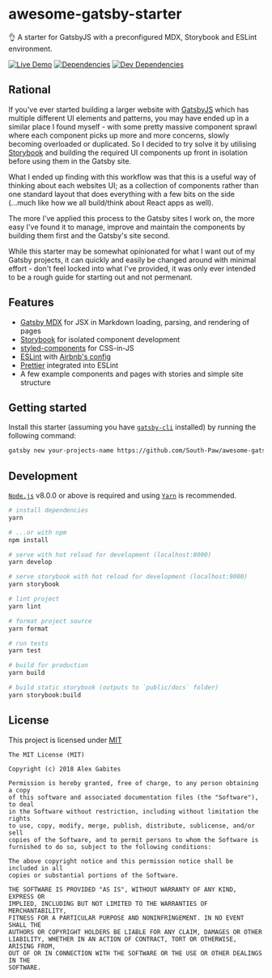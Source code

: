 # awesome-gatsby-starter

👌 A starter for GatsbyJS with a preconfigured MDX, Storybook and ESLint environment.

[![Live Demo](https://img.shields.io/badge/netlify-live_demo-1e9498.svg)](https://awesome-gatsby-starter.netlify.com/)
[![Dependencies](https://david-dm.org/South-Paw/awesome-gatsby-starter/status.svg)](https://david-dm.org/South-Paw/awesome-gatsby-starter)
[![Dev Dependencies](https://david-dm.org/South-Paw/awesome-gatsby-starter/dev-status.svg)](https://david-dm.org/South-Paw/awesome-gatsby-starter?type=dev)

## Rational

If you've ever started building a larger website with [GatsbyJS](https://www.gatsbyjs.org) which has multiple different UI elements and patterns, you may have ended up in a similar place I found myself - with some pretty massive component sprawl where each component picks up more and more concerns, slowly becoming overloaded or duplicated. So I decided to try solve it by utilising [Storybook](https://storybook.js.org) and building the required UI components up front in isolation before using them in the Gatsby site.

What I ended up finding with this workflow was that this is a useful way of thinking about each websites UI; as a collection of components rather than one standard layout that does everything with a few bits on the side (...much like how we all build/think about React apps as well).

The more I've applied this process to the Gatsby sites I work on, the more easy I've found it to manage, improve and maintain the components by building them first and the Gatsby's site second.

While this starter may be somewhat opinionated for what I want out of my Gatsby projects, it can quickly and easily be changed around with minimal effort - don't feel locked into what I've provided, it was only ever intended to be a rough guide for starting out and not permenant.

## Features

* [Gatsby MDX](https://github.com/ChristopherBiscardi/gatsby-mdx) for JSX in Markdown loading, parsing, and rendering of pages
* [Storybook](https://storybook.js.org/) for isolated component development
* [styled-components](https://www.styled-components.com/) for CSS-in-JS
* [ESLint](https://eslint.org/) with [Airbnb's config](https://www.npmjs.com/package/eslint-config-airbnb)
* [Prettier](https://prettier.io/) integrated into ESLint
* A few example components and pages with stories and simple site structure

## Getting started

Install this starter (assuming you have [`gatsby-cli`](https://www.npmjs.com/package/gatsby-cli) installed) by running the following command:

```bash
gatsby new your-projects-name https://github.com/South-Paw/awesome-gatsby-starter
```

## Development

[`Node.js`](https://nodejs.org/) v8.0.0 or above is required and using [`Yarn`](https://yarnpkg.com) is recommended.

```bash
# install dependencies
yarn

# ...or with npm
npm install

# serve with hot reload for development (localhost:8000)
yarn develop

# serve storybook with hot reload for development (localhost:9000)
yarn storybook

# lint project
yarn lint

# format project source
yarn format

# run tests
yarn test

# build for production
yarn build

# build static storybook (outputs to `public/docs` folder)
yarn storybook:build
```

## License

This project is licensed under [MIT](https://github.com/South-Paw/awesome-gatsby-starter/blob/master/LICENSE)

```
The MIT License (MIT)

Copyright (c) 2018 Alex Gabites

Permission is hereby granted, free of charge, to any person obtaining a copy
of this software and associated documentation files (the "Software"), to deal
in the Software without restriction, including without limitation the rights
to use, copy, modify, merge, publish, distribute, sublicense, and/or sell
copies of the Software, and to permit persons to whom the Software is
furnished to do so, subject to the following conditions:

The above copyright notice and this permission notice shall be included in all
copies or substantial portions of the Software.

THE SOFTWARE IS PROVIDED "AS IS", WITHOUT WARRANTY OF ANY KIND, EXPRESS OR
IMPLIED, INCLUDING BUT NOT LIMITED TO THE WARRANTIES OF MERCHANTABILITY,
FITNESS FOR A PARTICULAR PURPOSE AND NONINFRINGEMENT. IN NO EVENT SHALL THE
AUTHORS OR COPYRIGHT HOLDERS BE LIABLE FOR ANY CLAIM, DAMAGES OR OTHER
LIABILITY, WHETHER IN AN ACTION OF CONTRACT, TORT OR OTHERWISE, ARISING FROM,
OUT OF OR IN CONNECTION WITH THE SOFTWARE OR THE USE OR OTHER DEALINGS IN THE
SOFTWARE.
```
